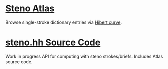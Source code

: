# [Steno Atlas](http://zstolfi.github.io/steno/atlas)
Browse single-stroke dictionary entries via [Hibert curve](https://en.wikipedia.org/wiki/Hilbert_curve).

# [steno.hh Source Code](https://github.com/zstolfi/steno)
Work in progress API for computing with steno strokes/briefs. Includes Atlas source code.
